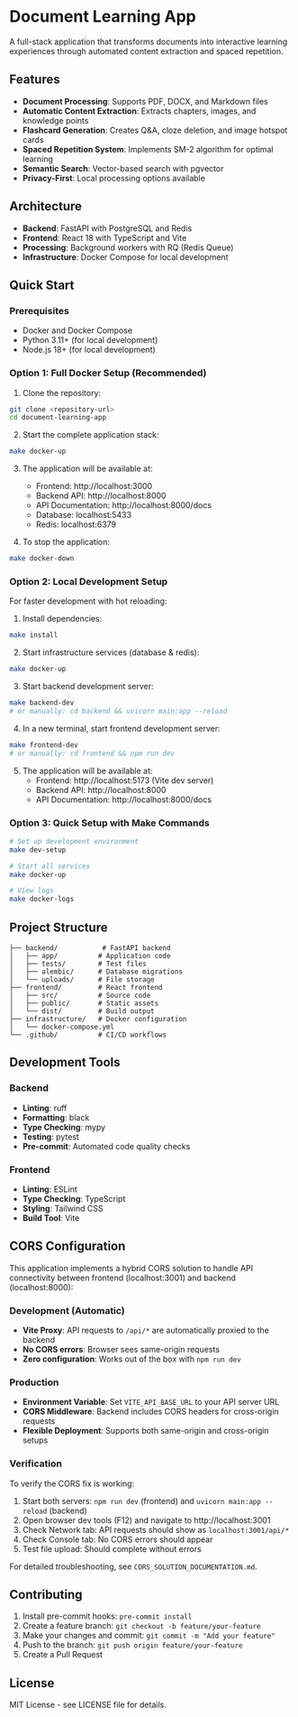 # Document Learning App

A full-stack application that transforms documents into interactive learning experiences through automated content extraction and spaced repetition.

## Features

- **Document Processing**: Supports PDF, DOCX, and Markdown files
- **Automatic Content Extraction**: Extracts chapters, images, and knowledge points
- **Flashcard Generation**: Creates Q&A, cloze deletion, and image hotspot cards
- **Spaced Repetition System**: Implements SM-2 algorithm for optimal learning
- **Semantic Search**: Vector-based search with pgvector
- **Privacy-First**: Local processing options available

## Architecture

- **Backend**: FastAPI with PostgreSQL and Redis
- **Frontend**: React 18 with TypeScript and Vite
- **Processing**: Background workers with RQ (Redis Queue)
- **Infrastructure**: Docker Compose for local development

## Quick Start

### Prerequisites

- Docker and Docker Compose
- Python 3.11+ (for local development)
- Node.js 18+ (for local development)

### Option 1: Full Docker Setup (Recommended)

1. Clone the repository:
```bash
git clone <repository-url>
cd document-learning-app
```

2. Start the complete application stack:
```bash
make docker-up
```

3. The application will be available at:
   - Frontend: http://localhost:3000
   - Backend API: http://localhost:8000
   - API Documentation: http://localhost:8000/docs
   - Database: localhost:5433
   - Redis: localhost:6379

4. To stop the application:
```bash
make docker-down
```

### Option 2: Local Development Setup

For faster development with hot reloading:

1. Install dependencies:
```bash
make install
```

2. Start infrastructure services (database & redis):
```bash
make docker-up
```

3. Start backend development server:
```bash
make backend-dev
# or manually: cd backend && uvicorn main:app --reload
```

4. In a new terminal, start frontend development server:
```bash
make frontend-dev
# or manually: cd frontend && npm run dev
```

5. The application will be available at:
   - Frontend: http://localhost:5173 (Vite dev server)
   - Backend API: http://localhost:8000
   - API Documentation: http://localhost:8000/docs

### Option 3: Quick Setup with Make Commands

```bash
# Set up development environment
make dev-setup

# Start all services
make docker-up

# View logs
make docker-logs
```

## Project Structure

```
├── backend/           # FastAPI backend
│   ├── app/          # Application code
│   ├── tests/        # Test files
│   ├── alembic/      # Database migrations
│   └── uploads/      # File storage
├── frontend/         # React frontend
│   ├── src/          # Source code
│   ├── public/       # Static assets
│   └── dist/         # Build output
├── infrastructure/   # Docker configuration
│   └── docker-compose.yml
└── .github/          # CI/CD workflows
```

## Development Tools

### Backend

- **Linting**: ruff
- **Formatting**: black
- **Type Checking**: mypy
- **Testing**: pytest
- **Pre-commit**: Automated code quality checks

### Frontend

- **Linting**: ESLint
- **Type Checking**: TypeScript
- **Styling**: Tailwind CSS
- **Build Tool**: Vite

## CORS Configuration

This application implements a hybrid CORS solution to handle API connectivity between frontend (localhost:3001) and backend (localhost:8000):

### Development (Automatic)
- **Vite Proxy**: API requests to `/api/*` are automatically proxied to the backend
- **No CORS errors**: Browser sees same-origin requests
- **Zero configuration**: Works out of the box with `npm run dev`

### Production
- **Environment Variable**: Set `VITE_API_BASE_URL` to your API server URL
- **CORS Middleware**: Backend includes CORS headers for cross-origin requests
- **Flexible Deployment**: Supports both same-origin and cross-origin setups

### Verification
To verify the CORS fix is working:

1. Start both servers: `npm run dev` (frontend) and `uvicorn main:app --reload` (backend)
2. Open browser dev tools (F12) and navigate to http://localhost:3001
3. Check Network tab: API requests should show as `localhost:3001/api/*`
4. Check Console tab: No CORS errors should appear
5. Test file upload: Should complete without errors

For detailed troubleshooting, see `CORS_SOLUTION_DOCUMENTATION.md`.

## Contributing

1. Install pre-commit hooks: `pre-commit install`
2. Create a feature branch: `git checkout -b feature/your-feature`
3. Make your changes and commit: `git commit -m "Add your feature"`
4. Push to the branch: `git push origin feature/your-feature`
5. Create a Pull Request

## License

MIT License - see LICENSE file for details.

